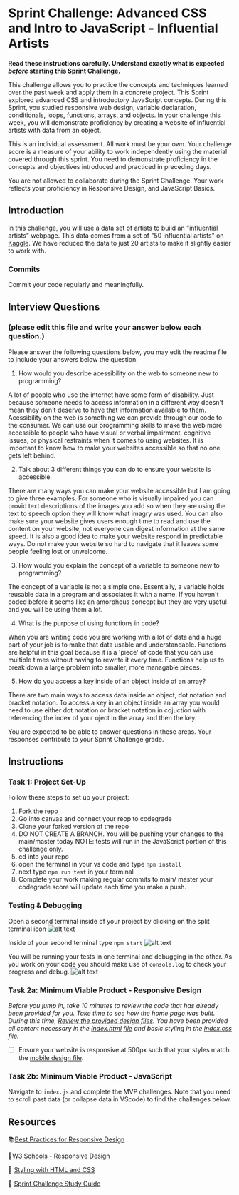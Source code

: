 # Sprint Challenge: Advanced CSS and Intro to JavaScript - Influential Artists

**Read these instructions carefully. Understand exactly what is expected _before_ starting this Sprint Challenge.**

This challenge allows you to practice the concepts and techniques learned over the past week and apply them in a concrete project. This Sprint explored advanced CSS and introductory JavaScript concepts. During this Sprint, you studied responsive web design, variable declaration, conditionals, loops, functions, arrays, and objects. In your challenge this week, you will demonstrate proficiency by creating a website of influential artists with data from an object.

This is an individual assessment. All work must be your own. Your challenge score is a measure of your ability to work independently using the material covered through this sprint. You need to demonstrate proficiency in the concepts and objectives introduced and practiced in preceding days.

You are not allowed to collaborate during the Sprint Challenge. Your work reflects your proficiency in Responsive Design, and JavaScript Basics.


## Introduction

In this challenge, you will use a data set of artists to build an "influential artists" webpage. This data comes from a set of "50 influential artists" on [Kaggle](https://www.kaggle.com/ikarus777/best-artworks-of-all-time). We have reduced the data to just 20 artists to make it slightly easier to work with.

### Commits

Commit your code regularly and meaningfully. 

## Interview Questions
### (please edit this file and write your answer below each question.)

Please answer the following questions below, you may edit the readme file to include your answers below the question.

1. How would you describe acessibility on the web to someone new to programming?

A lot of people who use the internet have some form of disability. Just because someone needs to access information in a different way doesn't mean they don't deserve to have that information available to them. Acessibility on the web is something we can provide through our code to the consumer. We can use our programming skills to make the web more accessible to people who have visual or verbal impairment, cognitive issues, or physical restraints when it comes to using websites. It is important to know how to make your websites accessible so that no one gets left behind.

2. Talk about 3 different things you can do to ensure your website is accessible. 

There are many ways you can make your website accessible but I am going to give three examples. For someone who is visually impaired you can provid text descriptions of the images you add so when they are using the text to speech option they will know what imagry was used. You can also make sure your website gives users enough time to read and use the content on your website, not everyone can digest information at the same speed. It is also a good idea to make your website respond in predictable ways. Do not make your website so hard to navigate that it leaves some people feeling lost or unwelcome.

3. How would you explain the concept of a variable to someone new to programming?

The concept of a variable is not a simple one. Essentially, a variable holds reusable data in a program and associates it with a name. If you haven't coded before it seems like an amorphous concept but they are very useful and you will be using them a lot. 

4. What is the purpose of using functions in code?

When you are writing code you are working with a lot of data and a huge part of your job is to make that data usable and understandable. Functions are helpful in this goal because it is a 'piece' of code that you can use multiple times without having to rewrite it every time. Functions help us to break down a large problem into smaller, more managable pieces. 

5. How do you access a key inside of an object inside of an array?

There are two main ways to access data inside an object, dot notation and bracket notation. To access a key in an object inside an array you would need to use either dot notation or bracket notation in cojuction with referencing the index of your oject in the array and then the key. 

You are expected to be able to answer questions in these areas. Your responses contribute to your Sprint Challenge grade. 

## Instructions

### Task 1: Project Set-Up

Follow these steps to set up your project:

1. Fork the repo
2. Go into canvas and connect your reop to codegrade
3. Clone your forked version of the repo
4. DO NOT CREATE A BRANCH. You will be pushing your changes to the main/master today
NOTE: tests will run in the JavaScript portion of this challenge only.
5. cd into your repo
6. open the terminal in your vs code and type `npm install`
7. next type `npm run test` in your terminal
8. Complete your work making regular commits to main/ master your codegrade score will update each time you make a push.


### Testing & Debugging

Open a second terminal inside of your project by clicking on the split terminal icon
![alt text](assets/split_terminal.png "Split Terminal")

Inside of your second terminal type `npm start` 
![alt text](assets/npm_start.png "type npm start")

You will be running your tests in one terminal and debugging in the other. As you work on your code you should make use of `console.log` to check your progress and debug.
![alt text](assets/tests_debug_terminal_final.png "your terminal should look like this")

### Task 2a:  Minimum Viable Product - Responsive Design

*Before you jump in, take 10 minutes to review the code that has already been provided for you. Take time to see how the home page was built. During this time, [Review the provided design files](design/). You have been provided all content necessary in the [index.html file](index.html) and basic styling in the [index.css file](css/index.css).*

* [ ] Ensure your website is responsive at 500px such that your styles match the [mobile design file](design/Mobile.png).

### Task 2b: Minimum Viable Product - JavaScript

Navigate to `index.js` and complete the MVP challenges. Note that you need to scroll past data (or collapse data in VScode) to find the challenges below.



## Resources

📚[Best Practices for Responsive Design](https://www.browserstack.com/guide/responsive-design-breakpoints)

🤝[W3 Schools - Responsive Design](https://www.w3schools.com/html/html_responsive.asp)

👀 [Styling with HTML and CSS](https://www.w3schools.com/html/html_css.asp)

🦄 [Sprint Challenge Study Guide](https://www.notion.so/lambdaschool/Unit-1-Sprint-2-Study-Guide-16f656025c8744458addb068e6348101)





